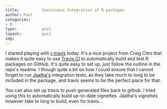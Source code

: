 ```yaml
--- 
title:          Continuous Integration of R packages
author: Paul
categories:     
- R
type:           post
layout:         post
img:            
---
```


I started playing with 
[r-travis](https://github.com/craigcitro/r-travis) today. It's a nice project
from Craig Citro that makes it quite easy to use 
[Travis CI](http://travis-ci.com/) to automatically build and test R packages
on GitHub. It's quite easy to set up, just follow the outline in the repo's
readme. I though quite a bit on how I could ensure that I cannot forget to run
[Jaatha's](https://github.com/paulstaab/jaatha) integration tests, as
they take much to long to be included in the package, and travis seems to be the
perfect place for that. 
<!--more-->

You can also set up travis to push generated files back to github. I tried using
this to automatically build up-to-date vignettes. Jaatha's vignettes however
take to long to build, even for travis... 
